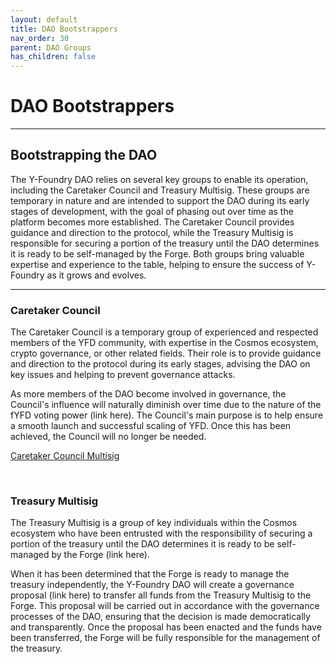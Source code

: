 ```yaml
---
layout: default
title: DAO Bootstrappers
nav_order: 30
parent: DAO Groups
has_children: false
---
```


DAO Bootstrappers
=======================

***

## Bootstrapping the DAO

The Y-Foundry DAO relies on several key groups to enable its operation, including the Caretaker Council and Treasury Multisig. These groups are temporary in nature and are intended to support the DAO during its early stages of development, with the goal of phasing out over time as the platform becomes more established. The Caretaker Council provides guidance and direction to the protocol, while the Treasury Multisig is responsible for securing a portion of the treasury until the DAO determines it is ready to be self-managed by the Forge. Both groups bring valuable expertise and experience to the table, helping to ensure the success of Y-Foundry as it grows and evolves.

***

### Caretaker Council

The Caretaker Council is a temporary group of experienced and respected members of the YFD community, with expertise in the Cosmos ecosystem, crypto governance, or other related fields. Their role is to provide guidance and direction to the protocol during its early stages, advising the DAO on key issues and helping to prevent governance attacks. 

As more members of the DAO become involved in governance, the Council's influence will naturally diminish over time due to the nature of the fYFD voting power (link here). The Council's main purpose is to help ensure a smooth launch and successful scaling of YFD. Once this has been achieved, the Council will no longer be needed.

<a href="/assets/pdfs/yfd-caretaker-multisig.pdf" target="_blank" rel="noopener noreferrer">Caretaker Council Multisig</a>

<br>

### Treasury Multisig

The Treasury Multisig is a group of key individuals within the Cosmos ecosystem who have been entrusted with the responsibility of securing a portion of the treasury until the DAO determines it is ready to be self-managed by the Forge (link here).

When it has been determined that the Forge is ready to manage the treasury independently, the Y-Foundry DAO will create a governance proposal (link here) to transfer all funds from the Treasury Multisig to the Forge. This proposal will be carried out in accordance with the governance processes of the DAO, ensuring that the decision is made democratically and transparently. Once the proposal has been enacted and the funds have been transferred, the Forge will be fully responsible for the management of the treasury.

<!-- Include details for the Treasury Multisig here. -->